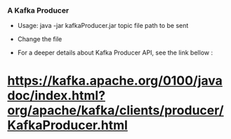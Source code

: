 ### A Kafka Producer
* Usage: java -jar kafkaProducer.jar topic file path to be sent

* Change the file 

* For a deeper details about Kafka Producer API, see the link bellow :
# https://kafka.apache.org/0100/javadoc/index.html?org/apache/kafka/clients/producer/KafkaProducer.html
